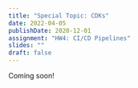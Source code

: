 ```yaml
---
title: "Special Topic: CDKs"
date: 2022-04-05
publishDate: 2020-12-01
assignment: "HW4: CI/CD Pipelines"
slides: ""
draft: false
---
```


Coming soon!
